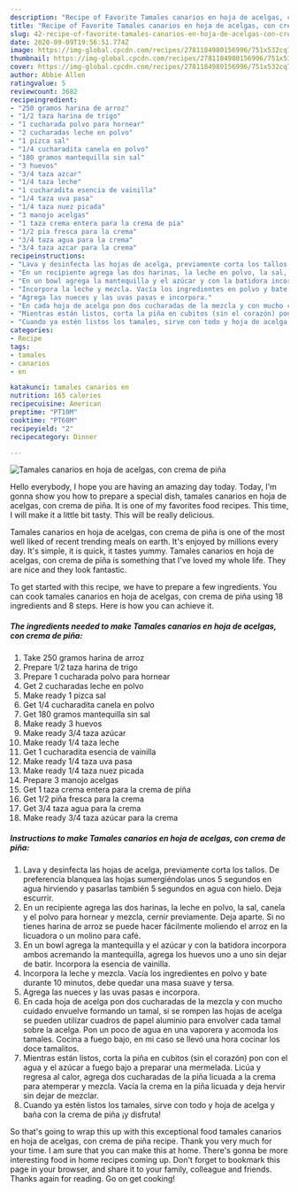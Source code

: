 ```yaml
---
description: "Recipe of Favorite Tamales canarios en hoja de acelgas, con crema de piña"
title: "Recipe of Favorite Tamales canarios en hoja de acelgas, con crema de piña"
slug: 42-recipe-of-favorite-tamales-canarios-en-hoja-de-acelgas-con-crema-de-pina
date: 2020-09-09T19:56:51.774Z
image: https://img-global.cpcdn.com/recipes/2781184980156996/751x532cq70/tamales-canarios-en-hoja-de-acelgas-con-crema-de-pina-foto-principal.jpg
thumbnail: https://img-global.cpcdn.com/recipes/2781184980156996/751x532cq70/tamales-canarios-en-hoja-de-acelgas-con-crema-de-pina-foto-principal.jpg
cover: https://img-global.cpcdn.com/recipes/2781184980156996/751x532cq70/tamales-canarios-en-hoja-de-acelgas-con-crema-de-pina-foto-principal.jpg
author: Abbie Allen
ratingvalue: 5
reviewcount: 3682
recipeingredient:
- "250 gramos harina de arroz"
- "1/2 taza harina de trigo"
- "1 cucharada polvo para hornear"
- "2 cucharadas leche en polvo"
- "1 pizca sal"
- "1/4 cucharadita canela en polvo"
- "180 gramos mantequilla sin sal"
- "3 huevos"
- "3/4 taza azcar"
- "1/4 taza leche"
- "1 cucharadita esencia de vainilla"
- "1/4 taza uva pasa"
- "1/4 taza nuez picada"
- "3 manojo acelgas"
- "1 taza crema entera para la crema de pia"
- "1/2 pia fresca para la crema"
- "3/4 taza agua para la crema"
- "3/4 taza azcar para la crema"
recipeinstructions:
- "Lava y desinfecta las hojas de acelga, previamente corta los tallos. De preferencia blanquea las hojas sumergiéndolas unos 5 segundos en agua hirviendo y pasarlas también 5 segundos en agua con hielo. Deja escurrir."
- "En un recipiente agrega las dos harinas, la leche en polvo, la sal, canela y el polvo para hornear y mezcla, cernir previamente. Deja aparte. Si no tienes harina de arroz se puede hacer fácilmente moliendo el arroz en la licuadora o un molino para café."
- "En un bowl agrega la mantequilla y el azúcar y con la batidora incorpora ambos acremando la mantequilla, agrega los huevos uno a uno sin dejar de batir. Incorpora la esencia de vainilla."
- "Incorpora la leche y mezcla. Vacía los ingredientes en polvo y bate durante 10 minutos, debe quedar una masa suave y tersa."
- "Agrega las nueces y las uvas pasas e incorpora."
- "En cada hoja de acelga pon dos cucharadas de la mezcla y con mucho cuidado envuelve formando un tamal, si se rompen las hojas de acelga se pueden utilizar cuadros de papel aluminio para envolver cada tamal sobre la acelga. Pon un poco de agua en una vaporera y acomoda los tamales. Cocina a fuego bajo, en mi caso se llevó una hora cocinar los doce tamalitos."
- "Mientras están listos, corta la piña en cubitos (sin el corazón) pon con el agua y el azúcar a fuego bajo a preparar una mermelada. Licúa y regresa al calor, agrega dos cucharadas de la piña licuada a la crema para atemperar y mezcla. Vacía la crema en la piña licuada y deja hervir sin dejar de mezclar."
- "Cuando ya estén listos los tamales, sirve con todo y hoja de acelga y baña con la crema de piña ¡y disfruta!"
categories:
- Recipe
tags:
- tamales
- canarios
- en

katakunci: tamales canarios en 
nutrition: 165 calories
recipecuisine: American
preptime: "PT10M"
cooktime: "PT60M"
recipeyield: "2"
recipecategory: Dinner

---
```



![Tamales canarios en hoja de acelgas, con crema de piña](https://img-global.cpcdn.com/recipes/2781184980156996/751x532cq70/tamales-canarios-en-hoja-de-acelgas-con-crema-de-pina-foto-principal.jpg)

Hello everybody, I hope you are having an amazing day today. Today, I'm gonna show you how to prepare a special dish, tamales canarios en hoja de acelgas, con crema de piña. It is one of my favorites food recipes. This time, I will make it a little bit tasty. This will be really delicious.



Tamales canarios en hoja de acelgas, con crema de piña is one of the most well liked of recent trending meals on earth. It's enjoyed by millions every day. It's simple, it is quick, it tastes yummy. Tamales canarios en hoja de acelgas, con crema de piña is something that I've loved my whole life. They are nice and they look fantastic.


To get started with this recipe, we have to prepare a few ingredients. You can cook tamales canarios en hoja de acelgas, con crema de piña using 18 ingredients and 8 steps. Here is how you can achieve it.

<!--inarticleads1-->

##### The ingredients needed to make Tamales canarios en hoja de acelgas, con crema de piña:

1. Take 250 gramos harina de arroz
1. Prepare 1/2 taza harina de trigo
1. Prepare 1 cucharada polvo para hornear
1. Get 2 cucharadas leche en polvo
1. Make ready 1 pizca sal
1. Get 1/4 cucharadita canela en polvo
1. Get 180 gramos mantequilla sin sal
1. Make ready 3 huevos
1. Make ready 3/4 taza azúcar
1. Make ready 1/4 taza leche
1. Get 1 cucharadita esencia de vainilla
1. Make ready 1/4 taza uva pasa
1. Make ready 1/4 taza nuez picada
1. Prepare 3 manojo acelgas
1. Get 1 taza crema entera para la crema de piña
1. Get 1/2 piña fresca para la crema
1. Get 3/4 taza agua para la crema
1. Make ready 3/4 taza azúcar para la crema




<!--inarticleads2-->

##### Instructions to make Tamales canarios en hoja de acelgas, con crema de piña:

1. Lava y desinfecta las hojas de acelga, previamente corta los tallos. De preferencia blanquea las hojas sumergiéndolas unos 5 segundos en agua hirviendo y pasarlas también 5 segundos en agua con hielo. Deja escurrir.
1. En un recipiente agrega las dos harinas, la leche en polvo, la sal, canela y el polvo para hornear y mezcla, cernir previamente. Deja aparte. Si no tienes harina de arroz se puede hacer fácilmente moliendo el arroz en la licuadora o un molino para café.
1. En un bowl agrega la mantequilla y el azúcar y con la batidora incorpora ambos acremando la mantequilla, agrega los huevos uno a uno sin dejar de batir. Incorpora la esencia de vainilla.
1. Incorpora la leche y mezcla. Vacía los ingredientes en polvo y bate durante 10 minutos, debe quedar una masa suave y tersa.
1. Agrega las nueces y las uvas pasas e incorpora.
1. En cada hoja de acelga pon dos cucharadas de la mezcla y con mucho cuidado envuelve formando un tamal, si se rompen las hojas de acelga se pueden utilizar cuadros de papel aluminio para envolver cada tamal sobre la acelga. Pon un poco de agua en una vaporera y acomoda los tamales. Cocina a fuego bajo, en mi caso se llevó una hora cocinar los doce tamalitos.
1. Mientras están listos, corta la piña en cubitos (sin el corazón) pon con el agua y el azúcar a fuego bajo a preparar una mermelada. Licúa y regresa al calor, agrega dos cucharadas de la piña licuada a la crema para atemperar y mezcla. Vacía la crema en la piña licuada y deja hervir sin dejar de mezclar.
1. Cuando ya estén listos los tamales, sirve con todo y hoja de acelga y baña con la crema de piña ¡y disfruta!




So that's going to wrap this up with this exceptional food tamales canarios en hoja de acelgas, con crema de piña recipe. Thank you very much for your time. I am sure that you can make this at home. There's gonna be more interesting food in home recipes coming up. Don't forget to bookmark this page in your browser, and share it to your family, colleague and friends. Thanks again for reading. Go on get cooking!
